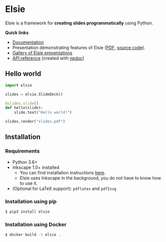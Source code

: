 # Elsie
Elsie is a framework for **creating slides programmatically** using Python.

**Quick links**
- [Documentation](https://spirali.github.io/elsie)
- Presentation demonstrating features of Elsie ([PDF](examples/bigdemo/bigdemo.pdf),
[source code](examples/bigdemo/bigdemo.py)).
- [Gallery of Elsie presentations](https://spirali.github.io/elsie/gallery)
- [API reference](https://spirali.github.io/elsie/apidoc) (created with [nedoc](https://github.com/spirali/nedoc))

## Hello world
```python
import elsie

slides = elsie.SlideDeck()

@slides.slide()
def hello(slide):
    slide.text("Hello world!")

slides.render("slides.pdf")
```

## Installation
### Requirements
- Python 3.6+
- Inkscape 1.0+ installed
    - You can find installation instructions [here](https://wiki.inkscape.org/wiki/index.php/Installing_Inkscape).
    - Elsie uses Inkscape in the background, you do not have to know how to use it.
- (Optional for LaTeX support): `pdflatex` and `pdf2svg`

### Installation using pip
```bash
$ pip3 install elsie
```

### Installation using Docker
```bash
$ docker build -t elsie .
```
